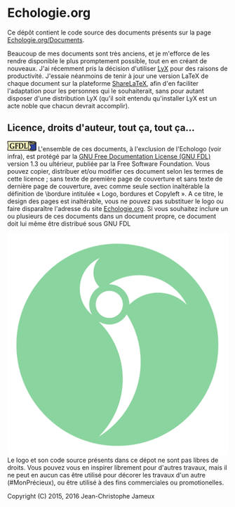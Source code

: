 # Echologie.org

Ce dépôt contient le code source des documents présents sur la page [Echologie.org/Documents](http://Echologie.org/Documents).

Beaucoup de mes documents sont très anciens, et je m'efforce de les rendre disponible le plus promptement possible, tout en en créant de nouveaux. J'ai récemment pris la décision d'utiliser [LyX](www.lyx.org) pour des raisons de productivité. J'essaie néanmoins de tenir à jour une version LaTeX de chaque document sur la plateforme [ShareLaTeX](https://fr.sharelatex.com), afin d'en faciliter l'adaptation pour les personnes qui le souhaiterait, sans pour autant disposer d'une distribution LyX (qu'il soit entendu qu'installer LyX est un acte noble que chacun devrait accomplir).

## Licence, droits d'auteur, tout ça, tout ça...

![Logo GFDL](https://github.com/Echologie/Echologie.org/raw/master/Media/gfdl-logo-tiny.png) L'ensemble de ces documents, à l'exclusion de l'Echologo (voir infra), est protégé par la [GNU Free Documentation License (GNU FDL)](http://www.gnu.org/licenses/fdl.html) version 1.3 ou ultérieur, publiée par la Free Software Foundation. Vous pouvez copier, distribuer et/ou modifier ces document selon les termes de cette licence ; sans texte de première page de couverture et sans texte de dernière page de couverture, avec comme seule section inaltérable la définition de \bordure intitulée « Logo, bordures et Copyleft ». A ce titre, le design des pages est inaltérable, vous ne pouvez pas substituer le logo ou faire disparaître l'adresse du site [Echologie.org](http://Echologie.org). Si vous souhaitez inclure un ou plusieurs de ces documents dans un document propre, ce document doit lui même être distribué sous GNU FDL

![Echologo](https://github.com/Echologie/Echologie.org/raw/master/Media/Echologo1024.png) Le logo et son code source présents dans ce dépot ne sont pas libres de droits. Vous pouvez vous en inspirer librement pour d'autres travaux, mais il ne peut en aucun cas être utilisé pour décorer les travaux d'un autre (#MonPrécieux), ou être utilisé à des fins commerciales ou promotionelles.

Copyright (C) 2015, 2016
Jean-Christophe Jameux
